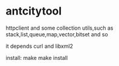 # antcitytool
httpclient and some collection utils,such as stack,list,queue,map,vector,bitset and so

it depends curl and libxml2

install:
   make
   make install
